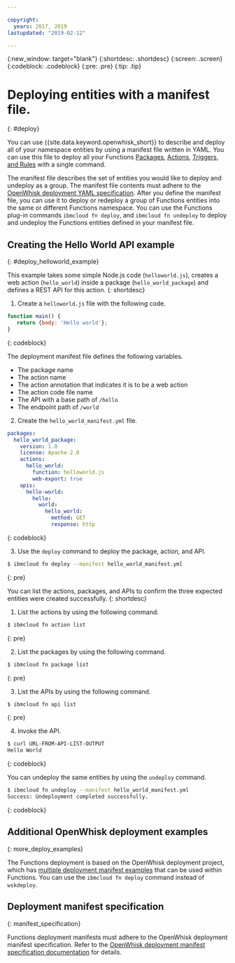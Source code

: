 ```yaml
---

copyright:
  years: 2017, 2019
lastupdated: "2019-02-12"

---
```


{:new_window: target="blank"}
{:shortdesc: .shortdesc}
{:screen: .screen}
{:codeblock: .codeblock}
{:pre: .pre}
{:tip: .tip}

# Deploying entities with a manifest file.
{: #deploy}

You can use {{site.data.keyword.openwhisk_short}} to describe and deploy all of your namespace entities by using a manifest file written in YAML. You can use this file to deploy all your Functions [Packages](/docs/openwhisk/openwhisk_packages.html#openwhisk_packages), [Actions](/docs/openwhisk/openwhisk_actions.html#openwhisk_actions), [Triggers, and Rules](/docs/openwhisk/openwhisk_triggers_rules.html#openwhisk_triggers) with a single command.

The manifest file describes the set of entities you would like to deploy and undeploy as a group. The manifest file contents must adhere to the [OpenWhisk deployment YAML specification](https://github.com/apache/incubator-openwhisk-wskdeploy/tree/master/specification#package-specification). After you define the manifest file, you can use it to deploy or redeploy a group of Functions entities into the same or different Functions namespace. You can use the Functions plug-in commands `ibmcloud fn deploy`, and `ibmcloud fn undeploy` to deploy and undeploy the Functions entities defined in your manifest file.

## Creating the Hello World API example
{: #deploy_helloworld_example}

This example takes some simple Node.js code (`helloworld.js`), creates a web action (`hello_world`) inside a package (`hello_world_package`) and defines a REST API for this action.
{: shortdesc}

1. Create a `helloworld.js` file with the following code.

```javascript
function main() {
   return {body: 'Hello world'};
}
```
{: codeblock}

The deployment manifest file defines the following variables.
* The package name
* The action name
* The action annotation that indicates it is to be a web action
* The action code file name
* The API with a base path of `/hello`
* The endpoint path of `/world`

2. Create the `hello_world_manifest.yml` file.

```yaml
packages:
  hello_world_package:
    version: 1.0
    license: Apache-2.0
    actions:
      hello_world:
        function: helloworld.js
        web-export: true
    apis:
      hello-world:
        hello:
          world:
            hello_world:
              method: GET
              response: http
```
{: codeblock}

3. Use the `deploy` command to deploy the package, action, and API.

```sh
$ ibmcloud fn deploy --manifest hello_world_manifest.yml
```
{: pre}

You can list the actions, packages, and APIs to confirm the three expected entities were created successfully.
{: shortdesc}

1. List the actions by using the following command.

```sh
$ ibmcloud fn action list
```
{: pre}

2. List the packages by using the following command.

```sh
$ ibmcloud fn package list
```
{: pre}

3. List the APIs by using the following command.
```sh
$ ibmcloud fn api list
```
{: pre}

4. Invoke the API.

```sh
$ curl URL-FROM-API-LIST-OUTPUT
Hello World
```
{: codeblock}

You can undeploy the same entities by using the `undeploy` command.

```sh
$ ibmcloud fn undeploy --manifest hello_world_manifest.yml
Success: Undeployment completed successfully.
```
{: codeblock}

## Additional OpenWhisk deployment examples
{: more_deploy_examples}

The Functions deployment is based on the OpenWhisk deployment project, which has [multiple deployment manifest examples](https://github.com/apache/incubator-openwhisk-wskdeploy/blob/master/docs/programming_guide.md#guided-examples) that can be used within Functions.  You can use the `ibmcloud fn deploy` command instead of `wskdeploy`.

## Deployment manifest specification
{: manifest_specification}

Functions deployment manifests must adhere to the OpenWhisk deployment manifest specification. Refer to the [OpenWhisk deployment manifest specification documentation](https://github.com/apache/incubator-openwhisk-wskdeploy/tree/master/specification#openwhisk-packaging-specification) for details.


